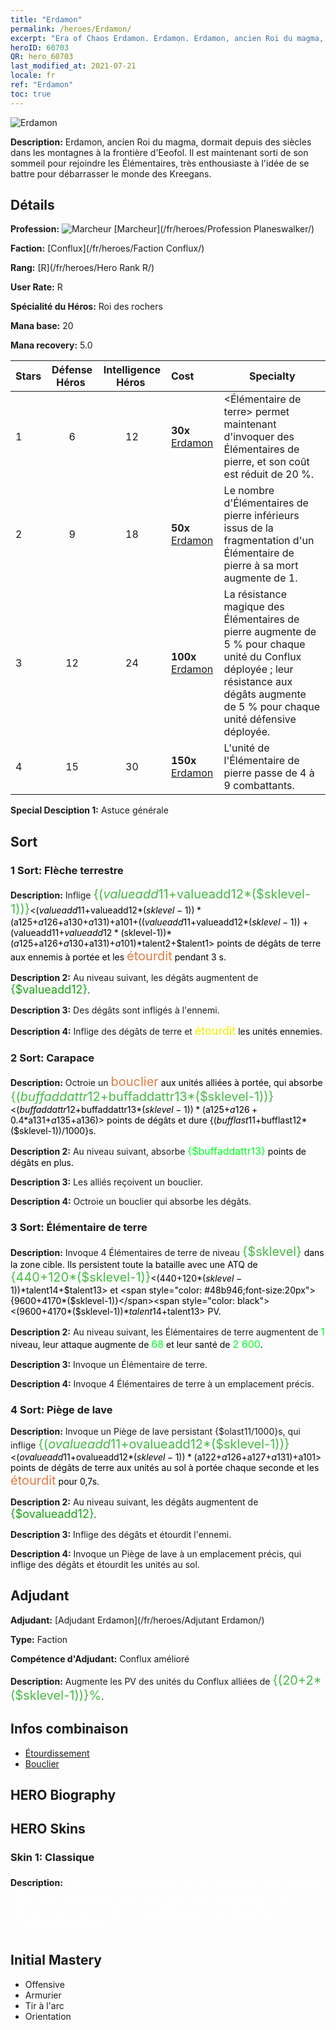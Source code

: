 ```yaml
---
title: "Erdamon"
permalink: /heroes/Erdamon/
excerpt: "Era of Chaos Erdamon. Erdamon. Erdamon, ancien Roi du magma, dormait depuis des siècles dans les montagnes à la frontière d'Eeofol. Il est maintenant sorti de son sommeil pour rejoindre les Élémentaires, très enthousiaste à l'idée de se battre pour débarrasser le monde des Kreegans."
heroID: 60703
QR: hero_60703
last_modified_at: 2021-07-21
locale: fr
ref: "Erdamon"
toc: true
---
```

  ![Erdamon](/images/h/h_Erdamon.jpg)

 **Description:** Erdamon, ancien Roi du magma, dormait depuis des siècles dans les montagnes à la frontière d'Eeofol. Il est maintenant sorti de son sommeil pour rejoindre les Élémentaires, très enthousiaste à l'idée de se battre pour débarrasser le monde des Kreegans.
## Détails
 **Profession:** ![Marcheur](/images/h/h_prof_13.png)  [Marcheur](/fr/heroes/Profession Planeswalker/)

 **Faction:** [Conflux](/fr/heroes/Faction Conflux/)

 **Rang:** [R](/fr/heroes/Hero Rank R/)

 **User Rate:** R

 **Spécialité du Héros:** Roi des rochers

 **Mana base:** 20

 **Mana recovery:** 5.0


  | Stars | Défense Héros  | Intelligence Héros  | Cost |     Specialty     |
  |---------|:---------------:|:---------------:|:--|--------------------|
  |    1    | 6 | 12 | **30x** [Erdamon](/ItemsFR/her_380/) | <Élémentaire de terre> permet maintenant d'invoquer des Élémentaires de pierre, et son coût est réduit de 20 %. |
  |    2    | 9 | 18 | **50x** [Erdamon](/ItemsFR/her_380/) | Le nombre d'Élémentaires de pierre inférieurs issus de la fragmentation d'un Élémentaire de pierre à sa mort augmente de 1. |
  |    3    | 12 | 24 | **100x** [Erdamon](/ItemsFR/her_380/) | La résistance magique des Élémentaires de pierre augmente de 5 % pour chaque unité du Conflux déployée ; leur résistance aux dégâts augmente de 5 % pour chaque unité défensive déployée. |
  |    4    | 15 | 30 | **150x** [Erdamon](/ItemsFR/her_380/) | L'unité de l'Élémentaire de pierre passe de 4 à 9 combattants. |

 **Special Desciption 1:** Astuce générale

## Sort
### 1 Sort: Flèche terrestre
 **Description:** Inflige <span style="color: #48b946;font-size:20px">{($valueadd11+$valueadd12*($sklevel-1))}</span><span style="color: black"><($valueadd11+$valueadd12*($sklevel-1))*($a125+$a126+$a130+$a131)+$a101+(($valueadd11+$valueadd12*($sklevel-1))+($valueadd11+$valueadd12*($sklevel-1))*($a125+$a126+$a130+$a131)+$a101)*$talent2+$talent1> points de dégâts de terre aux ennemis à portée et les <span style="color: #e07c44;font-size:20px">étourdit</span><span style="color: black"> pendant 3 s.

 **Description 2:** Au niveau suivant, les dégâts augmentent de <span style="color: #1ca216;font-size:18px">{$valueadd12}</span><span style="color: black">.

 **Description 3:** Des dégâts sont infligés à l'ennemi.

 **Description 4:** Inflige des dégâts de terre et <span style="color: #f0f000;font-size:18px">étourdit</span><span style="color: black"> les unités ennemies.

### 2 Sort: Carapace
 **Description:** Octroie un <span style="color: #e07c44;font-size:20px">bouclier</span><span style="color: black"> aux unités alliées à portée, qui absorbe <span style="color: #48b946;font-size:20px">{($buffaddattr12+$buffaddattr13*($sklevel-1))}</span><span style="color: black"><($buffaddattr12+$buffaddattr13*($sklevel-1))*($a125+$a126+0.4*$a131+$a135+$a136)> points de dégâts et dure {($bufflast11+$bufflast12*($sklevel-1))/1000}s.

 **Description 2:** Au niveau suivant, absorbe <span style="color: #00ff22;font-size:16px">{$buffaddattr13}</span><span style="color: black"> points de dégâts en plus.

 **Description 3:** Les alliés reçoivent un bouclier.

 **Description 4:** Octroie un bouclier qui absorbe les dégâts.

### 3 Sort: Élémentaire de terre
 **Description:** Invoque 4 Élémentaires de terre de niveau <span style="color: #48b946;font-size:20px">{$sklevel}</span><span style="color: black"> dans la zone cible. Ils persistent toute la bataille avec une ATQ de <span style="color: #48b946;font-size:20px">{440+120*($sklevel-1)}</span><span style="color: black"><(440+120*($sklevel-1))*$talent14+$talent13> et <span style="color: #48b946;font-size:20px">{9600+4170*($sklevel-1)}</span><span style="color: black"><(9600+4170*($sklevel-1))*$talent14+$talent13> PV.

 **Description 2:** Au niveau suivant, les Élémentaires de terre augmentent de <span style="color: #00ff22;font-size:16px">1</span><span style="color: black"> niveau, leur attaque augmente de <span style="color: #00ff22;font-size:16px">68</span><span style="color: black"> et leur santé de <span style="color: #00ff22;font-size:16px">2 600</span><span style="color: black">.

 **Description 3:** Invoque un Élémentaire de terre.

 **Description 4:** Invoque 4 Élémentaires de terre à un emplacement précis.

### 4 Sort: Piège de lave
 **Description:** Invoque un Piège de lave persistant {$olast11/1000}s, qui inflige <span style="color: #48b946;font-size:20px">{($ovalueadd11+$ovalueadd12*($sklevel-1))}</span><span style="color: black"><($ovalueadd11+$ovalueadd12*($sklevel-1))*($a122+$a126+$a127+$a131)+$a101> points de dégâts de terre aux unités au sol à portée chaque seconde et les <span style="color: #e07c44;font-size:20px">étourdit</span><span style="color: black"> pour 0,7s.

 **Description 2:** Au niveau suivant, les dégâts augmentent de <span style="color: #1ca216;font-size:18px">{$ovalueadd12}</span><span style="color: black">.

 **Description 3:** Inflige des dégâts et étourdit l'ennemi.

 **Description 4:** Invoque un Piège de lave à un emplacement précis, qui inflige des dégâts et étourdit les unités au sol.


## Adjudant

 **Adjudant:**  [Adjudant Erdamon](/fr/heroes/Adjutant Erdamon/) 

 **Type:**  Faction 

 **Compétence d'Adjudant:**  Conflux amélioré 

 **Description:** Augmente les PV des unités du Conflux alliées de <span style="color: #48b946;font-size:20px">{(20+2*($sklevel-1))}%</span><span style="color: black">.

## Infos combinaison

* [Étourdissement](/fr/combination/Étourdissement/) 
* [Bouclier](/fr/combination/Bouclier/) 

## HERO Biography

## HERO Skins
### Skin 1: **Classique**

 **Description:** <span style="color: #ffffff;font-size:20px">Les gémissements de la Terre m'ont réveillé d'un sommeil profond. En ouvrant les yeux, j'ai découvert un horizon souillé par une abjection nommée Eeofol.</span>



## Initial Mastery
   - Offensive
   - Armurier
   - Tir à l'arc
   - Orientation
